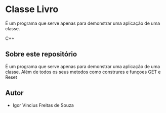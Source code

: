 
# Classe Livro
É um programa que serve apenas para demonstrar uma aplicação de uma classe.

C++
## Sobre este repositório

É um programa que serve apenas para demonstrar uma aplicação de uma classe. Além de todos os seus metodos como construres e funçoes GET e Reset

## Autor

* Igor Vincius Freitas de Souza
